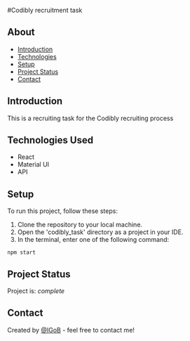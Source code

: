 #Codibly recruitment task

## About
* [Introduction](#introduction)
* [Technologies](#technologies-used)
* [Setup](#setup)
* [Project Status](#project-status)
* [Contact](#contact)


## Introduction
This is a recruiting task for the Codibly recruiting process


## Technologies Used
* React
* Material UI
* API

## Setup
To run this project, follow these steps:

1. Clone the repository to your local machine.
2. Open the 'codibly_task' directory as a project in your IDE.
3. In the terminal, enter one of the following command:

```
npm start
```

## Project Status
Project is: _complete_


## Contact
Created by [@IGoB](https://igobb-portfolio.netlify.app/) - feel free to contact me!
